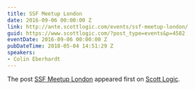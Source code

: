 ```yaml
---
title: SSF Meetup London
date: 2016-09-06 00:00:00 Z
link: http://ante.scottlogic.com/events/ssf-meetup-london/
guid: https://www.scottlogic.com/?post_type=events&p=4582
eventDate: 2016-09-06 00:00:00 Z
pubDateTime: 2018-05-04 14:51:29 Z
speakers:
- Colin Eberhardt
---
```


<p>The post <a rel="nofollow" href="http://ante.scottlogic.com/events/ssf-meetup-london/">SSF Meetup London</a> appeared first on <a rel="nofollow" href="http://ante.scottlogic.com">Scott Logic</a>.</p>